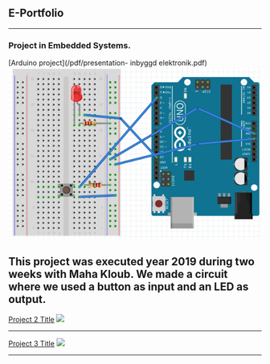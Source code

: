 ## E-Portfolio

---

### Project in Embedded Systems.  

[Arduino project](/pdf/presentation- inbyggd elektronik.pdf)
<img src ="images/bild.png?raw=true"/>

This project was executed year 2019 during two weeks with Maha Kloub. We made a circuit where we used a button as input and an LED as output.
---
[Project 2 Title]()
<img src="images/dummy_thumbnail.jpg?raw=true"/>

---
[Project 3 Title](http://example.com/)
<img src="images/dummy_thumbnail.jpg?raw=true"/>

---



<!-- Remove above link if you don't want to attibute -->
